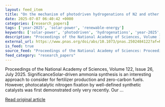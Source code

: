 ```yaml
---
layout: feed_item
title: "On the mechanism of photodriven hydrogenations of N2 and other substrates by Hantzsch ester: Buffer is key to reactive H-atom donors"
date: 2025-07-07 06:40:42 +0000
categories: [research_papers]
tags: ['year-2025', 'solar-power', 'renewable-energy']
keywords: ['solar-power', 'photodriven', 'hydrogenations', 'year-2025', 'renewable-energy', 'mechanism']
description: "Proceedings of the National Academy of Sciences, Volume 122, Issue 26, July 2025"
external_url: https://www.pnas.org/doi/abs/10.1073/pnas.2502484122?af=R
is_feed: true
source_feed: "Proceedings of the National Academy of Sciences: Proceedings of the National Academy of Sciences: Table of Contents"
feed_category: "research_papers"
---
```


Proceedings of the National Academy of Sciences, Volume 122, Issue 26, July 2025. SignificanceSolar-driven ammonia synthesis is an interesting approach to consider for fertilizer production and zero-carbon fuels. However, photocatalytic nitrogen fixation by well-defined synthetic catalysts was first demonstrated only very recently. Our ...

[Read original article](https://www.pnas.org/doi/abs/10.1073/pnas.2502484122?af=R)

